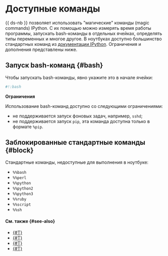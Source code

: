# Доступные команды

{{ ds-nb }} позволяет использовать "магические" команды (magic commands) IPython. С их помощью можно измерять время работы программы, запускать bash-команды в отдельных ячейках, определять типы переменных и многое другое. В ноутбуках доступно большинство стандартных команд из [документации IPython](https://ipython.readthedocs.io/en/stable/interactive/magics.html). Ограничения и дополнения представлены ниже.

## Запуск bash-команд {#bash}

Чтобы запускать bash-команды, явно укажите это в начале ячейки:

```python
#!:bash
```

**Ограничения**

Использование bash-команд доступно со следующими ограничениями:
* не поддерживается запуск фоновых задач, например, `sshd`;
* не поддерживается запуск `pip`, эта команда доступна только в формате `%pip`.

## Заблокированные стандартные команды {#block}

Стандартные команды, недоступные для выполнения в ноутбуке:

* `%%bash`
* `%%perl`
* `%%python`
* `%%python2`
* `%%python3`
* `%%ruby`
* `%%script`
* `%%sh`

#### См. также {#see-also}

* [{#T}](../operations/projects/install-dependencies.md)
* [{#T}](configurations.md)
* [{#T}](limits.md)
* [{#T}](../operations/index.md)
